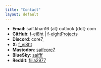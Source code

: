 ```yaml
---
title: "Contact"
layout: default
---
```



- **Email**: saif.khan16 {at} outlook {dot} com
- **GitHub**: [f-ei8ht](https://www.github.com/f-ei8ht) | [f-eightProjects](https://www.github.com/f-eightProjects)
- **Discord**: core7_
- **X**: [f_ei8ht](https://x.com/f_ei8ht)
- **Mastodon**: [saifcore7](https://mastodon.social/@saifcore7)
- **BlueSky**: [saifff](https://bsky.app/profile/saifff.bsky.social)
- **Reddit**: [fiiia2977](https://www.reddit.com/user/DryAssociate2977/)
